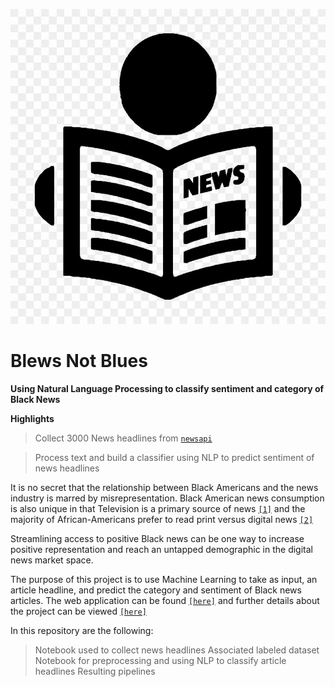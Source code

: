 ![](computer-icons-news-media-newspaper-press-release-png-favpng-wvWjgangQdy2HPDtEyxHKDXbF.jpg)


# Blews Not Blues

**Using Natural Language Processing to classify sentiment and category of Black News**

**Highlights**

> Collect 3000 News headlines from <a href="https://newsapi.org/" target="_blank">`newsapi`</a>

> Process text and build a classifier using NLP to predict sentiment of news headlines

It is no secret that the relationship between Black Americans and the news industry is marred by misrepresentation. Black American news consumption is also unique in that Television is a primary source of news <a href="https://www.pewresearch.org/fact-tank/2019/08/07/facts-about-black-americans-and-the-news-media/" target="_blank">`[1]`</a> and the majority of African-Americans prefer to read print versus digital news <a href="https://www.nielsen.com/us/en/insights/article/2015/multifaceted-connections-african-american-media-usage-outpaces-across-platforms/">`[2]`</a> 

Streamlining access to positive Black news can be one way to increase positive representation and reach an untapped demographic in the digital news market space. 

The purpose of this project is to use Machine Learning to take as input, an article headline, and predict the category and sentiment of Black news articles. The web application can be found <a href="http://blewsnotblues.com/">`[here]`</a> and further details about the project can be viewed <a href="http://camslides.blewsnotblues.com/">`[here]`</a>  

In this repository are the following:
> Notebook used to collect news headlines 
> Associated labeled dataset 
> Notebook for preprocessing and using NLP to classify article headlines
> Resulting pipelines
